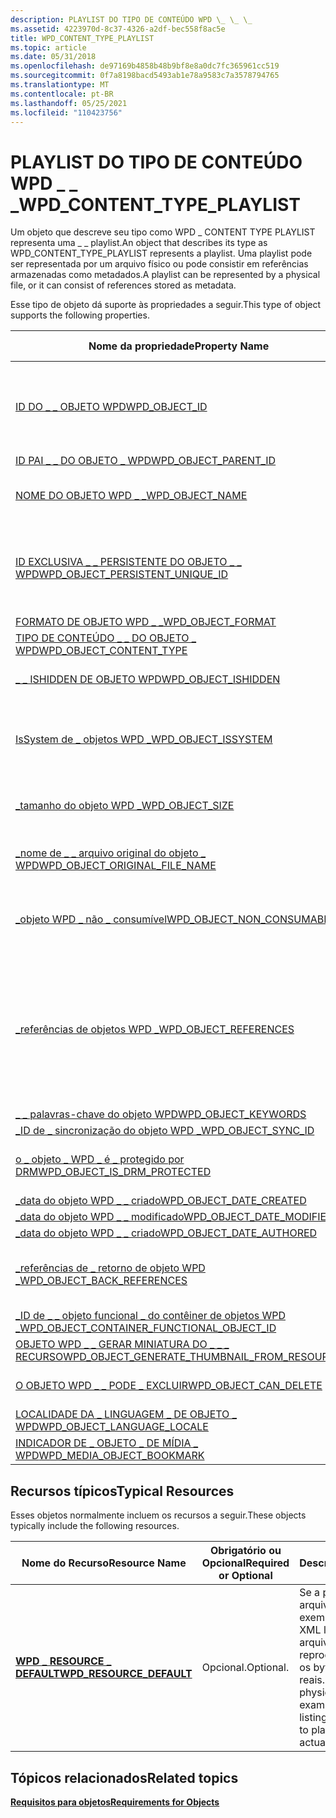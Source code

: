 ```yaml
---
description: PLAYLIST DO TIPO DE CONTEÚDO WPD \_ \_ \_
ms.assetid: 4223970d-8c37-4326-a2df-bec558f8ac5e
title: WPD_CONTENT_TYPE_PLAYLIST
ms.topic: article
ms.date: 05/31/2018
ms.openlocfilehash: de97169b4858b48b9bf8e8a0dc7fc365961cc519
ms.sourcegitcommit: 0f7a8198bacd5493ab1e78a9583c7a3578794765
ms.translationtype: MT
ms.contentlocale: pt-BR
ms.lasthandoff: 05/25/2021
ms.locfileid: "110423756"
---
```

# <a name="wpd_content_type_playlist"></a><span data-ttu-id="02a5b-103">PLAYLIST DO TIPO DE CONTEÚDO WPD \_ \_ \_</span><span class="sxs-lookup"><span data-stu-id="02a5b-103">WPD\_CONTENT\_TYPE\_PLAYLIST</span></span>

<span data-ttu-id="02a5b-104">Um objeto que descreve seu tipo como WPD \_ CONTENT TYPE PLAYLIST representa uma \_ \_ playlist.</span><span class="sxs-lookup"><span data-stu-id="02a5b-104">An object that describes its type as WPD\_CONTENT\_TYPE\_PLAYLIST represents a playlist.</span></span> <span data-ttu-id="02a5b-105">Uma playlist pode ser representada por um arquivo físico ou pode consistir em referências armazenadas como metadados.</span><span class="sxs-lookup"><span data-stu-id="02a5b-105">A playlist can be represented by a physical file, or it can consist of references stored as metadata.</span></span>

<span data-ttu-id="02a5b-106">Esse tipo de objeto dá suporte às propriedades a seguir.</span><span class="sxs-lookup"><span data-stu-id="02a5b-106">This type of object supports the following properties.</span></span>



| <span data-ttu-id="02a5b-107">Nome da propriedade</span><span class="sxs-lookup"><span data-stu-id="02a5b-107">Property Name</span></span>           | <span data-ttu-id="02a5b-108">Obrigatório ou Opcional</span><span class="sxs-lookup"><span data-stu-id="02a5b-108">Required or Optional</span></span>                 |
|-----------------------------------------------------------------------------------------------------------------------|------------------------------------------------------------------------------------------------------------------------------------------------|
| [<span data-ttu-id="02a5b-109">ID DO \_ \_ OBJETO WPD</span><span class="sxs-lookup"><span data-stu-id="02a5b-109">WPD\_OBJECT\_ID</span></span>](object-properties.md)                                                                | <span data-ttu-id="02a5b-110">Obrigatório, somente leitura.</span><span class="sxs-lookup"><span data-stu-id="02a5b-110">Required, read-only.</span></span> <span data-ttu-id="02a5b-111">Um cliente não pode definir essa propriedade mesmo no momento da criação.</span><span class="sxs-lookup"><span data-stu-id="02a5b-111">A client cannot set this property even at creation time.</span></span>                                                                  |
| [<span data-ttu-id="02a5b-112">ID PAI \_ \_ DO OBJETO \_ WPD</span><span class="sxs-lookup"><span data-stu-id="02a5b-112">WPD\_OBJECT\_PARENT\_ID</span></span>](object-properties.md)                                                 | <span data-ttu-id="02a5b-113">Obrigatórios.</span><span class="sxs-lookup"><span data-stu-id="02a5b-113">Required.</span></span>                                                                                                                                      |
| [<span data-ttu-id="02a5b-114">NOME DO OBJETO WPD \_ \_</span><span class="sxs-lookup"><span data-stu-id="02a5b-114">WPD\_OBJECT\_NAME</span></span>](object-properties.md)                                                            | <span data-ttu-id="02a5b-115">Necessário se o objeto representar um arquivo.</span><span class="sxs-lookup"><span data-stu-id="02a5b-115">Required if the object represents a file.</span></span>                                                                                                      |
| [<span data-ttu-id="02a5b-116">ID EXCLUSIVA \_ \_ PERSISTENTE DO OBJETO \_ \_ WPD</span><span class="sxs-lookup"><span data-stu-id="02a5b-116">WPD\_OBJECT\_PERSISTENT\_UNIQUE\_ID</span></span>](object-properties.md)                          | <span data-ttu-id="02a5b-117">Obrigatório, somente leitura.</span><span class="sxs-lookup"><span data-stu-id="02a5b-117">Required, read-only.</span></span> <span data-ttu-id="02a5b-118">Um cliente não pode definir essa propriedade, mesmo no momento da criação.</span><span class="sxs-lookup"><span data-stu-id="02a5b-118">A client cannot set this property, even at creation time.</span></span>                                                                 |
| [<span data-ttu-id="02a5b-119">FORMATO DE OBJETO WPD \_ \_</span><span class="sxs-lookup"><span data-stu-id="02a5b-119">WPD\_OBJECT\_FORMAT</span></span>](object-properties.md)                                                        | <span data-ttu-id="02a5b-120">Obrigatórios.</span><span class="sxs-lookup"><span data-stu-id="02a5b-120">Required.</span></span>                                                                                                                                      |
| [<span data-ttu-id="02a5b-121">TIPO DE CONTEÚDO \_ \_ DO OBJETO \_ WPD</span><span class="sxs-lookup"><span data-stu-id="02a5b-121">WPD\_OBJECT\_CONTENT\_TYPE</span></span>](object-properties.md)                                           | <span data-ttu-id="02a5b-122">Obrigatórios.</span><span class="sxs-lookup"><span data-stu-id="02a5b-122">Required.</span></span>                                                                                                                                      |
| [<span data-ttu-id="02a5b-123">\_ \_ ISHIDDEN DE OBJETO WPD</span><span class="sxs-lookup"><span data-stu-id="02a5b-123">WPD\_OBJECT\_ISHIDDEN</span></span>](object-properties.md)                                                    | <span data-ttu-id="02a5b-124">Necessário se o objeto estiver oculto.</span><span class="sxs-lookup"><span data-stu-id="02a5b-124">Required if the object is hidden.</span></span>                                                                                                              |
| [<span data-ttu-id="02a5b-125">IsSystem de \_ objetos WPD \_</span><span class="sxs-lookup"><span data-stu-id="02a5b-125">WPD\_OBJECT\_ISSYSTEM</span></span>](object-properties.md)                                                    | <span data-ttu-id="02a5b-126">Obrigatório se o objeto for um objeto do sistema (representa um arquivo do sistema).</span><span class="sxs-lookup"><span data-stu-id="02a5b-126">Required if the object is a system object (represents a system file).</span></span>                                                                          |
| [<span data-ttu-id="02a5b-127">\_tamanho do objeto WPD \_</span><span class="sxs-lookup"><span data-stu-id="02a5b-127">WPD\_OBJECT\_SIZE</span></span>](object-properties.md)                                                            | <span data-ttu-id="02a5b-128">Necessário se o objeto tiver pelo menos um recurso.</span><span class="sxs-lookup"><span data-stu-id="02a5b-128">Required if the object has at least one resource.</span></span>                                                                                              |
| [<span data-ttu-id="02a5b-129">\_nome de \_ \_ arquivo original do objeto \_ WPD</span><span class="sxs-lookup"><span data-stu-id="02a5b-129">WPD\_OBJECT\_ORIGINAL\_FILE\_NAME</span></span>](object-properties.md)                              | <span data-ttu-id="02a5b-130">Necessário se o objeto representar um arquivo.</span><span class="sxs-lookup"><span data-stu-id="02a5b-130">Required if the object represents a file.</span></span>                                                                                                      |
| [<span data-ttu-id="02a5b-131">\_objeto WPD \_ não \_ consumível</span><span class="sxs-lookup"><span data-stu-id="02a5b-131">WPD\_OBJECT\_NON\_CONSUMABLE</span></span>](object-properties.md)                                       | <span data-ttu-id="02a5b-132">Recomendado se o objeto não for destinada ao consumo pelo dispositivo.</span><span class="sxs-lookup"><span data-stu-id="02a5b-132">Recommended if the object is not meant for consumption by the device.</span></span>                                                                          |
| [<span data-ttu-id="02a5b-133">\_referências de objetos WPD \_</span><span class="sxs-lookup"><span data-stu-id="02a5b-133">WPD\_OBJECT\_REFERENCES</span></span>](object-properties.md)                                                | <span data-ttu-id="02a5b-134">Obrigatório se o objeto tiver referências a outros objetos; ou seja, se as referências forem armazenadas como metadados em vez de dados físicos em um arquivo.</span><span class="sxs-lookup"><span data-stu-id="02a5b-134">Required if the object has references to other objects; that is, if the references are stored as metadata rather than physical data in a file.</span></span> |
| [<span data-ttu-id="02a5b-135">\_ \_ palavras-chave do objeto WPD</span><span class="sxs-lookup"><span data-stu-id="02a5b-135">WPD\_OBJECT\_KEYWORDS</span></span>](object-properties.md)                                                    | <span data-ttu-id="02a5b-136">Opcional.</span><span class="sxs-lookup"><span data-stu-id="02a5b-136">Optional.</span></span>                                                                                                                                      |
| [<span data-ttu-id="02a5b-137">\_ID de \_ sincronização do objeto WPD \_</span><span class="sxs-lookup"><span data-stu-id="02a5b-137">WPD\_OBJECT\_SYNC\_ID</span></span>](object-properties.md)                                                     | <span data-ttu-id="02a5b-138">Opcional.</span><span class="sxs-lookup"><span data-stu-id="02a5b-138">Optional.</span></span>                                                                                                                                      |
| [<span data-ttu-id="02a5b-139">o \_ objeto \_ WPD \_ é \_ protegido por DRM</span><span class="sxs-lookup"><span data-stu-id="02a5b-139">WPD\_OBJECT\_IS\_DRM\_PROTECTED</span></span>](object-properties.md)                                  | <span data-ttu-id="02a5b-140">Necessário se o objeto estiver protegido pela tecnologia DRM.</span><span class="sxs-lookup"><span data-stu-id="02a5b-140">Required if the object is protected by DRM technology.</span></span>                                                                                         |
| [<span data-ttu-id="02a5b-141">\_data do objeto WPD \_ \_ criado</span><span class="sxs-lookup"><span data-stu-id="02a5b-141">WPD\_OBJECT\_DATE\_CREATED</span></span>](object-properties.md)                                           | <span data-ttu-id="02a5b-142">Opcional.</span><span class="sxs-lookup"><span data-stu-id="02a5b-142">Optional.</span></span>                                                                                                                                      |
| [<span data-ttu-id="02a5b-143">\_data do objeto WPD \_ \_ modificado</span><span class="sxs-lookup"><span data-stu-id="02a5b-143">WPD\_OBJECT\_DATE\_MODIFIED</span></span>](object-properties.md)                                         | <span data-ttu-id="02a5b-144">Recomendável.</span><span class="sxs-lookup"><span data-stu-id="02a5b-144">Recommended.</span></span>                                                                                                                                   |
| [<span data-ttu-id="02a5b-145">\_data do objeto WPD \_ \_ criado</span><span class="sxs-lookup"><span data-stu-id="02a5b-145">WPD\_OBJECT\_DATE\_AUTHORED</span></span>](object-properties.md)                                         | <span data-ttu-id="02a5b-146">Opcional.</span><span class="sxs-lookup"><span data-stu-id="02a5b-146">Optional.</span></span>                                                                                                                                      |
| [<span data-ttu-id="02a5b-147">\_referências de \_ retorno de objeto WPD \_</span><span class="sxs-lookup"><span data-stu-id="02a5b-147">WPD\_OBJECT\_BACK\_REFERENCES</span></span>](object-properties.md)                                                                | <span data-ttu-id="02a5b-148">Recomendado se o objeto for referenciado por outro objeto.</span><span class="sxs-lookup"><span data-stu-id="02a5b-148">Recommended if the object is referenced by another object.</span></span>                                                                                     |
| [<span data-ttu-id="02a5b-149">\_ID de \_ \_ objeto funcional \_ do contêiner de objetos WPD \_</span><span class="sxs-lookup"><span data-stu-id="02a5b-149">WPD\_OBJECT\_CONTAINER\_FUNCTIONAL\_OBJECT\_ID</span></span>](object-properties.md)     | <span data-ttu-id="02a5b-150">Opcional.</span><span class="sxs-lookup"><span data-stu-id="02a5b-150">Optional.</span></span>                                                                                                                                      |
| [<span data-ttu-id="02a5b-151">OBJETO WPD \_ \_ GERAR MINIATURA DO \_ \_ \_ RECURSO</span><span class="sxs-lookup"><span data-stu-id="02a5b-151">WPD\_OBJECT\_GENERATE\_THUMBNAIL\_FROM\_RESOURCE</span></span>](object-properties.md) | <span data-ttu-id="02a5b-152">Opcional.</span><span class="sxs-lookup"><span data-stu-id="02a5b-152">Optional.</span></span>                                                                                                                                      |
| [<span data-ttu-id="02a5b-153">O OBJETO WPD \_ \_ PODE \_ EXCLUIR</span><span class="sxs-lookup"><span data-stu-id="02a5b-153">WPD\_OBJECT\_CAN\_DELETE</span></span>](object-properties.md)                                                                     | <span data-ttu-id="02a5b-154">Necessário se o objeto não puder ser excluído.</span><span class="sxs-lookup"><span data-stu-id="02a5b-154">Required if the object cannot be deleted.</span></span>                                                                                                      |
| [<span data-ttu-id="02a5b-155">LOCALIDADE DA \_ LINGUAGEM \_ DE OBJETO \_ WPD</span><span class="sxs-lookup"><span data-stu-id="02a5b-155">WPD\_OBJECT\_LANGUAGE\_LOCALE</span></span>](object-properties.md)                                                                | <span data-ttu-id="02a5b-156">Opcional.</span><span class="sxs-lookup"><span data-stu-id="02a5b-156">Optional.</span></span>                                                                                                                                      |
| [<span data-ttu-id="02a5b-157">INDICADOR DE \_ OBJETO \_ DE MÍDIA \_ WPD</span><span class="sxs-lookup"><span data-stu-id="02a5b-157">WPD\_MEDIA\_OBJECT\_BOOKMARK</span></span>](object-properties.md)                                                                 | <span data-ttu-id="02a5b-158">Recomendável.</span><span class="sxs-lookup"><span data-stu-id="02a5b-158">Recommended.</span></span>                                                                                                                                   |



 

## <a name="typical-resources"></a><span data-ttu-id="02a5b-159">Recursos típicos</span><span class="sxs-lookup"><span data-stu-id="02a5b-159">Typical Resources</span></span>

<span data-ttu-id="02a5b-160">Esses objetos normalmente incluem os recursos a seguir.</span><span class="sxs-lookup"><span data-stu-id="02a5b-160">These objects typically include the following resources.</span></span>



| <span data-ttu-id="02a5b-161">Nome do Recurso</span><span class="sxs-lookup"><span data-stu-id="02a5b-161">Resource Name</span></span>                                          | <span data-ttu-id="02a5b-162">Obrigatório ou Opcional</span><span class="sxs-lookup"><span data-stu-id="02a5b-162">Required or Optional</span></span> | <span data-ttu-id="02a5b-163">Descrição</span><span class="sxs-lookup"><span data-stu-id="02a5b-163">Description</span></span>                                                                                                                  |
|--------------------------------------------------------|----------------------|------------------------------------------------------------------------------------------------------------------------------|
| [<span data-ttu-id="02a5b-164">**WPD \_ RESOURCE \_ DEFAULT**</span><span class="sxs-lookup"><span data-stu-id="02a5b-164">**WPD\_RESOURCE\_DEFAULT**</span></span>](wpd-resource-default.md) | <span data-ttu-id="02a5b-165">Opcional.</span><span class="sxs-lookup"><span data-stu-id="02a5b-165">Optional.</span></span>            | <span data-ttu-id="02a5b-166">Se a playlist for um arquivo físico, por exemplo, um arquivo XML listando os arquivos de mídia a reproduzir, esses são os bytes de arquivo reais.</span><span class="sxs-lookup"><span data-stu-id="02a5b-166">If the playlist is a physical file, for example, an XML file listing the media files to play, this is the actual file bytes.</span></span> |



 

## <a name="related-topics"></a><span data-ttu-id="02a5b-167">Tópicos relacionados</span><span class="sxs-lookup"><span data-stu-id="02a5b-167">Related topics</span></span>

<dl> <dt>

[<span data-ttu-id="02a5b-168">**Requisitos para objetos**</span><span class="sxs-lookup"><span data-stu-id="02a5b-168">**Requirements for Objects**</span></span>](requirements-for-objects.md)
</dt> </dl>

 

 



